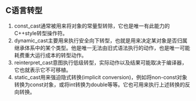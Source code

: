 ## C语言转型

1. const_cast通常被用来将对象的常量型转除，它也是唯一有此能力的C++style转型操作符。
2. dynamic_cast主要用来执行安全向下转型，也就是用来决定某对象是否归属继承体系中的某个类型。他是唯一无法由旧式语法执行的动作，也是唯一可能耗费重大运行成本的转型动作。
3. reinterpret_cast意图执行低级转型，实际动作以及结果可能取决于编译器，它也就表示它不可移植。
4. static_cast用来强迫隐式转换(implicit conversion)，例如将non-const对象转换为const对象，或将int转换为double等等。它也可用来执行上述转换的反向转换。

